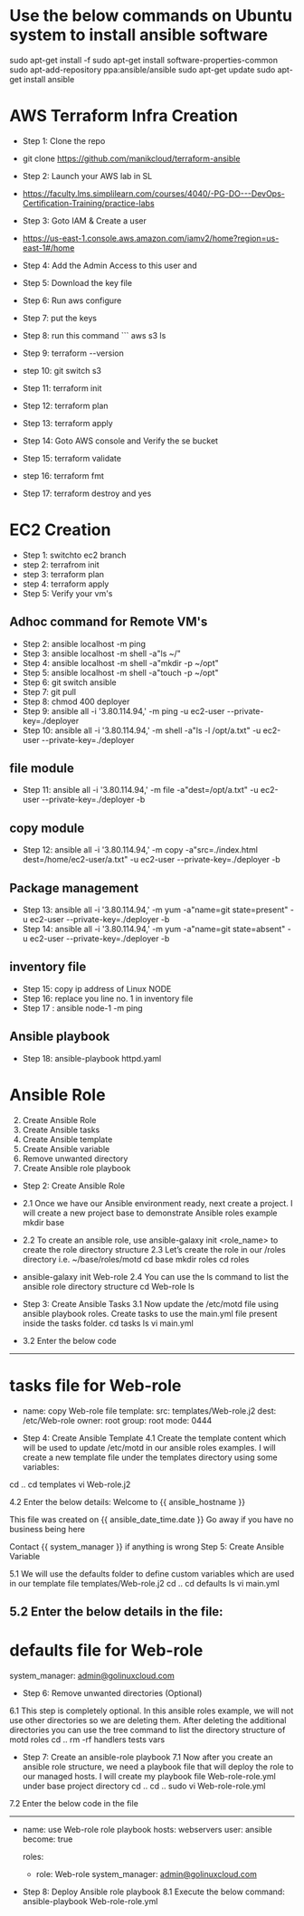 # Use the below commands on Ubuntu system to install ansible software
sudo apt-get install -f
sudo apt-get install software-properties-common
sudo apt-add-repository ppa:ansible/ansible
sudo apt-get update
sudo apt-get install ansible

# AWS Terraform Infra Creation
- Step 1: Clone the repo
- git clone https://github.com/manikcloud/terraform-ansible
- Step 2: Launch your AWS lab in SL 
- https://faculty.lms.simplilearn.com/courses/4040/-PG-DO---DevOps-Certification-Training/practice-labs
- Step 3: Goto IAM & Create a user 
- https://us-east-1.console.aws.amazon.com/iamv2/home?region=us-east-1#/home
- Step 4: Add the Admin Access to this user and 
- Step 5: Download the key file 
- Step 6: Run aws configure 
- Step 7: put the keys

- Step 8: run this command ``` aws s3 ls
- Step 9: terraform --version
- step 10: git switch s3
- Step 11: terraform init 
- Step 12: terraform plan
- Step 13: terraform apply 
- Step 14: Goto AWS console and Verify the se bucket 
- Step 15: terraform validate
- step 16: terraform fmt
- Step 17: terraform destroy and yes 


# EC2 Creation
- Step 1: switchto ec2 branch 
- step 2: terrafrom init
- step 3: terraform plan 
- step 4: terraform apply 
- Step 5: Verify your vm's
## Adhoc command for Remote VM's
- Step 2: ansible localhost -m ping
- Step 3: ansible localhost -m shell -a"ls ~/"
- Step 4: ansible localhost -m shell -a"mkdir -p ~/opt"
- Step 5: ansible localhost -m shell -a"touch -p ~/opt"
- Step 6: git switch ansible 
- Step 7: git pull 
- Step 8: chmod 400 deployer  
- Step 9: ansible all -i '3.80.114.94,' -m ping -u ec2-user --private-key=./deployer
- Step 10: ansible all -i '3.80.114.94,' -m shell -a"ls -l /opt/a.txt" -u ec2-user --private-key=./deployer
## file module 
- Step 11: ansible all -i '3.80.114.94,' -m file -a"dest=/opt/a.txt"   -u ec2-user --private-key=./deployer -b  
## copy module            
- Step 12: ansible all -i '3.80.114.94,' -m copy -a"src=./index.html dest=/home/ec2-user/a.txt"   -u ec2-user --private-key=./deployer -b
## Package management 
- Step 13: ansible all -i '3.80.114.94,' -m yum -a"name=git state=present" -u ec2-user --private-key=./deployer -b
- Step 14: ansible all -i '3.80.114.94,' -m yum -a"name=git state=absent" -u ec2-user --private-key=./deployer -b

## inventory file 
- Step 15: copy ip address of Linux NODE 
- Step 16: replace you line no. 1 in inventory file 
- Step 17 : ansible node-1 -m ping 

## Ansible playbook 
- Step 18: ansible-playbook httpd.yaml

# Ansible Role 
2. Create Ansible Role
3. Create Ansible tasks
4. Create Ansible template
5. Create Ansible variable
6. Remove unwanted directory
7. Create Ansible role playbook


- Step 2: Create Ansible Role
- 2.1 Once we have our Ansible environment ready, next create a project. I will create a 
new project base to demonstrate Ansible roles example
mkdir base
- 2.2 To create an ansible role, use ansible-galaxy init <role_name> to create the role 
directory structure
2.3 Let’s create the role in our <project>/roles directory i.e. ~/base/roles/motd
cd base
mkdir roles
cd roles
- ansible-galaxy init Web-role
2.4 You can use the ls command to list the ansible role directory structure
cd Web-role
ls
- Step 3: Create Ansible Tasks
3.1 Now update the /etc/motd file using ansible playbook roles. Create tasks to use the main.yml file present inside the tasks folder.
cd tasks
ls
vi main.yml

- 3.2 Enter the below code
---
# tasks file for Web-role
- name: copy Web-role file
  template:
     src: templates/Web-role.j2
     dest: /etc/Web-role
     owner: root
     group: root
     mode: 0444

- Step 4: Create Ansible Template
4.1 Create the template content which will be used to update /etc/motd in our ansible roles examples. I will create a new template file under the templates directory using some variables:

cd ..
cd templates
vi Web-role.j2
 
4.2 Enter the below details:
Welcome to {{ ansible_hostname }}

This file was created on {{ ansible_date_time.date }}
Go away if you have no business being here

Contact {{ system_manager }} if anything is wrong
Step 5: Create Ansible Variable

5.1 We will use the defaults folder to define custom variables which are used in our template file templates/Web-role.j2
cd ..
cd defaults
ls
vi main.yml
 
5.2 Enter the below details in the file:
---
# defaults file for Web-role
system_manager: admin@golinuxcloud.com
 

- Step 6: Remove unwanted directories (Optional)

6.1 This step is completely optional. In this ansible roles example, we will not use other directories so we are deleting them. After deleting the additional directories you can use the tree command to list the directory structure of motd roles
cd ..
rm -rf handlers tests vars
- Step 7: Create an ansible-role playbook
7.1 Now after you create an ansible role structure, we need a playbook file that will deploy the role to our managed hosts. I will create my playbook file Web-role-role.yml under base project directory
cd ..
cd ..
sudo vi Web-role-role.yml

 

7.2 Enter the below code in the file

---
- name: use Web-role role playbook
  hosts: webservers
  user: ansible
  become: true

  roles:
    - role: Web-role
      system_manager: admin@golinuxcloud.com


 
- Step 8: Deploy Ansible role playbook
8.1 Execute the below command:
ansible-playbook Web-role-role.yml



